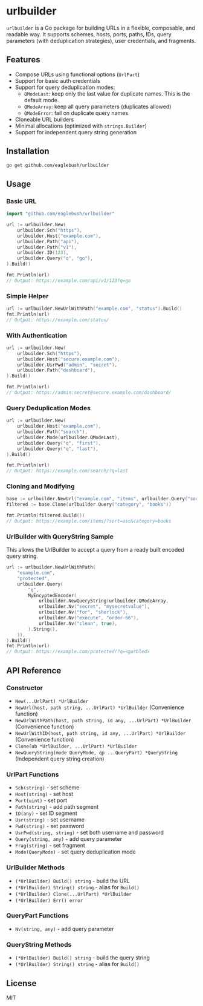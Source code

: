 # urlbuilder

`urlbuilder` is a Go package for building URLs in a flexible, composable, and readable way. It supports schemes, hosts, ports, paths, IDs, query parameters (with deduplication strategies), user credentials, and fragments.

## Features

- Compose URLs using functional options (`UrlPart`)
- Support for basic auth credentials
- Support for query deduplication modes:
  - `QModeLast`: keep only the last value for duplicate names. This is the default mode.
  - `QModeArray`: keep all query parameters (duplicates allowed)
  - `QModeError`: fail on duplicate query names
- Cloneable URL builders
- Minimal allocations (optimized with `strings.Builder`)
- Support for independent query string generation

## Installation

```bash
go get github.com/eaglebush/urlbuilder
```

## Usage

### Basic URL

```go
import "github.com/eaglebush/urlbuilder"

url := urlbuilder.New(
    urlbuilder.Sch("https"),
    urlbuilder.Host("example.com"),
    urlbuilder.Path("api"),
    urlbuilder.Path("v1"),
    urlbuilder.ID(123),
    urlbuilder.Query("q", "go"),
).Build()

fmt.Println(url)
// Output: https://example.com/api/v1/123?q=go
```

### Simple Helper

```go
url := urlbuilder.NewUrlWithPath("example.com", "status").Build()
fmt.Println(url)
// Output: https://example.com/status/
```

### With Authentication

```go
url := urlbuilder.New(
    urlbuilder.Sch("https"),
    urlbuilder.Host("secure.example.com"),
    urlbuilder.UsrPwd("admin", "secret"),
    urlbuilder.Path("dashboard"),
).Build()

fmt.Println(url)
// Output: https://admin:secret@secure.example.com/dashboard/
```

### Query Deduplication Modes

```go
url := urlbuilder.New(
    urlbuilder.Host("example.com"),
    urlbuilder.Path("search"),
    urlbuilder.Mode(urlbuilder.QModeLast),
    urlbuilder.Query("q", "first"),
    urlbuilder.Query("q", "last"),
).Build()

fmt.Println(url)
// Output: https://example.com/search/?q=last
```

### Cloning and Modifying

```go
base := urlbuilder.NewUrl("example.com", "items", urlbuilder.Query("sort", "asc"))
filtered := base.Clone(urlbuilder.Query("category", "books"))

fmt.Println(filtered.Build())
// Output: https://example.com/items/?sort=asc&category=books
```
### UrlBuilder with QueryString Sample
This allows the UrlBuilder to accept a query from a ready built encoded query string.
```go
url := urlbuilder.NewUrlWithPath(
	"example.com",
	"protected",
	urlbuilder.Query(
		"q",
		MyEncyptedEncoder(
			urlbuilder.NewQueryString(urlbuilder.QModeArray,
			urlbuilder.Nv("secret", "mysecretvalue"),
			urlbuilder.Nv("for", "sherlock"),
			urlbuilder.Nv("execute", "order-66"),
			urlbuilder.Nv("clean", true),
		).String(),
	)),
).Build()
fmt.Println(url)
// Output: https://example.com/protected/?q=<garbled>
```

## API Reference

### Constructor

- `New(...UrlPart) *UrlBuilder`
- `NewUrl(host, path string, ...UrlPart) *UrlBuilder` (Convenience function)
- `NewUrlWithPath(host, path string, id any, ...UrlPart) *UrlBuilder` (Convenience function)
- `NewUrlWithID(host, path string, id any, ...UrlPart) *UrlBuilder` (Convenience function)
- `Clone(ub *UrlBuilder, ...UrlPart) *UrlBuilder`
- `NewQueryString(mode QueryMode, qp ...QueryPart) *QueryString` (Independent query string creation)

### UrlPart Functions

- `Sch(string)` - set scheme
- `Host(string)` - set host
- `Port(uint)` - set port
- `Path(string)` - add path segment
- `ID(any)` - set ID segment
- `Usr(string)` - set username
- `Pwd(string)` - set password
- `UsrPwd(string, string)` - set both username and password
- `Query(string, any)` - add query parameter
- `Frag(string)` - set fragment
- `Mode(QueryMode)` - set query deduplication mode


### UrlBuilder Methods

- `(*UrlBuilder) Build() string` - build the URL
- `(*UrlBuilder) String() string` - alias for `Build()`
- `(*UrlBuilder) Clone(...UrlPart) *UrlBuilder`
- `(*UrlBuilder) Err() error`

### QueryPart Functions

- `Nv(string, any)` - add query parameter

### QueryString Methods

- `(*UrlBuilder) Build() string` - build the query string
- `(*UrlBuilder) String() string` - alias for `Build()`


## License

MIT

